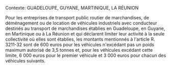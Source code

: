 Contexte: GUADELOUPE, GUYANE, MARTINIQUE, LA RÉUNION

Pour les entreprises de transport public routier de marchandises, de déménagement ou de location de véhicules industriels avec conducteur destinés au transport de marchandises établies en Guadeloupe, en Guyane, en Martinique ou à La Réunion et qui déclarent limiter leur activité à la seule collectivité où elles sont établies, les montants mentionnés à l'article R. 3211-32 sont de 600 euros pour les véhicules n'excédant pas un poids maximum autorisé de 3,5 tonnes et, pour les véhicules excédant cette limite, 6 000 euros pour le premier véhicule et 3 000 euros pour chacun des véhicules suivants.